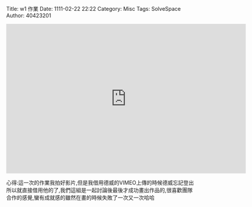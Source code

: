 Title: w1 作業
Date: 1111-02-22 22:22
Category: Misc
Tags: SolveSpace
Author: 40423201

<!-- PELICAN_END_SUMMARY -->

<iframe src="https://player.vimeo.com/video/185818182" width="640" height="400" frameborder="0" webkitallowfullscreen mozallowfullscreen allowfullscreen></iframe>

心得:這一次的作業我拍好影片,但是我借用德威的VIMEO上傳的時候德威忘記登出所以就直接借用他的了,我們這組是一起討論後最後才成功畫出作品的,很喜歡團隊合作的感覺,蠻有成就感的雖然在畫的時候失敗了一次又一次哈哈